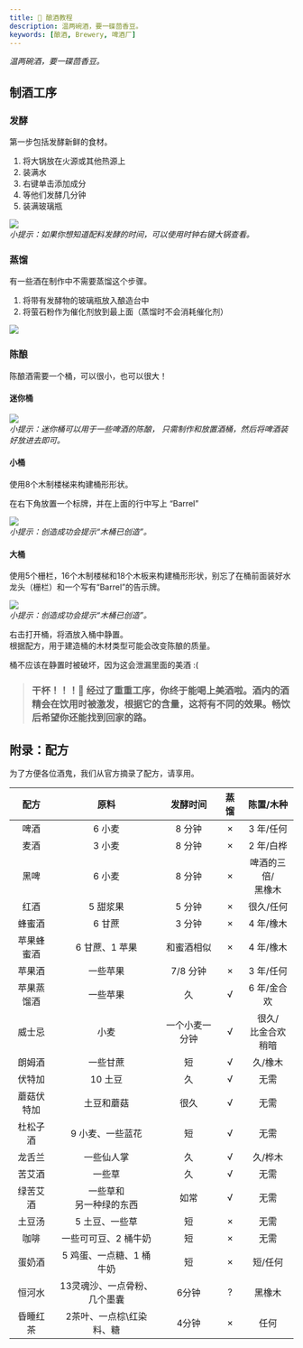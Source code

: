 ```yaml
---
title: 🍻 酿酒教程
description: 温两碗酒，要一碟茴香豆。
keywords: [酿酒, Brewery, 啤酒厂]
---
```


*温两碗酒，要一碟茴香豆。*

## 制酒工序

### 发酵

第一步包括发酵新鲜的食材。

1. 将大锅放在火源或其他热源上
2. 装满水
3. 右键单击添加成分
4. 等他们发酵几分钟
5. 装满玻璃瓶

![](/img/brewery/1.png)  
*小提示：如果你想知道配料发酵的时间，可以使用时钟右键大锅查看。*

### 蒸馏

有一些酒在制作中不需要蒸馏这个步骤。

1. 将带有发酵物的玻璃瓶放入酿造台中
2. 将萤石粉作为催化剂放到最上面（蒸馏时不会消耗催化剂）

![](/img/brewery/2.png)

### 陈酿

陈酿酒需要一个桶，可以很小，也可以很大！

#### 迷你桶

![](/img/brewery/mini.png)  
*小提示：迷你桶可以用于一些啤酒的陈酿， 只需制作和放置酒桶，然后将啤酒装好放进去即可。*

#### 小桶

使用8个木制楼梯来构建桶形形状。

在右下角放置一个标牌，并在上面的行中写上 “Barrel”

![](/img/brewery/3.png)  
*小提示：创造成功会提示“木桶已创造”。*

#### 大桶

使用5个栅栏，16个木制楼梯和18个木板来构建桶形形状，别忘了在桶前面装好水龙头（栅栏）和一个写有“Barrel”的告示牌。

![](/img/brewery/4.png)  
*小提示：创造成功会提示“木桶已创造”。*

右击打开桶，将酒放入桶中静置。  
根据配方，用于建造桶的木材类型可能会改变陈酿的质量。

桶不应该在静置时被破坏，因为这会泄漏里面的美酒 :(

> ### 干杯！！！:beers: 经过了重重工序，你终于能喝上美酒啦。酒内的酒精会在饮用时被激发，根据它的含量，这将有不同的效果。畅饮后希望你还能找到回家的路。

## 附录：配方

为了方便各位酒鬼，我们从官方摘录了配方，请享用。

|   配方    |             原料            |   发酵时间  |  蒸馏 |          陈置/木种          |
| :---: | :-----------------------: | :-----: | :-: | :---------------------: |
|   啤酒    |            6 小麦           |   8 分钟  |  ×  |          3 年/任何         |
|   麦酒    |            3 小麦           |   8 分钟  |  ×  |          2 年/白桦         |
|   黑啤  |            6 小麦           |   8 分钟  |  ×  |   啤酒的三倍/<br />黑橡木  |
|   红酒  |           5 甜浆果           |   5 分钟  |  ×  |          很久/任何          |
|  蜂蜜酒  |            6 甘蔗           |   3 分钟  |  ×  |          4 年/橡木         |
| 苹果蜂蜜酒 |         6 甘蔗、1 苹果         |  和蜜酒相似  |  ×  |          4 年/橡木         |
|  苹果酒  |            一些苹果           |  7/8 分钟 |  ×  |          3 年/任何         |
| 苹果蒸馏酒 |            一些苹果           |    久    |  √  |         6 年/金合欢         |
|  威士忌  |             小麦            | 一个小麦一分钟 |  √  | 很久/<br />比金合欢稍暗 |
|  朗姆酒  |            一些甘蔗           |    短    |  √  |           久/橡木          |
|  伏特加  |           10 土豆           |    久    |  √  |            无需           |
| 蘑菇伏特加 |           土豆和蘑菇           |    很久   |  √  |            无需           |
|  杜松子酒 |         9 小麦、一些蓝花         |    短    |  √  |            无需           |
|  龙舌兰  |           一些仙人掌           |    久    |  √  |           久/桦木          |
|  苦艾酒  |            一些草            |    久    |  √  |            无需           |
|  绿苦艾酒 | 一些草和<br />另一种绿的东西 |    如常   |  √  |            无需           |
|  土豆汤  |          5 土豆、一些草         |    短    |  ×  |            无需           |
|   咖啡  |        一些可可豆、2 桶牛奶        |    短    |  ×  |            无需           |
|  蛋奶酒  |       5 鸡蛋、一点糖、1 桶牛奶      |    短    |  ×  |           短/任何          |
|  恒河水  |      13灵魂沙、一点骨粉、几个墨囊      |   6分钟   |  ?  |           黑橡木           |
|  昏睡红茶 |       2茶叶、一点棕\红染料、糖       |   4分钟   |  ×  |            任何           |
